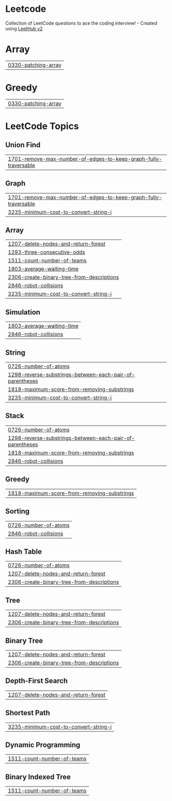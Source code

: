 # Leetcode
Collection of LeetCode questions to ace the coding interview! - Created using [LeetHub v2](https://github.com/arunbhardwaj/LeetHub-2.0)


# Array
|  |
| ------- |
| [0330-patching-array](https://github.com/orunnnegi/Leetcode/tree/master/0330-patching-array) |
# Greedy
|  |
| ------- |
| [0330-patching-array](https://github.com/orunnnegi/Leetcode/tree/master/0330-patching-array) |
<!---LeetCode Topics Start-->
# LeetCode Topics
## Union Find
|  |
| ------- |
| [1701-remove-max-number-of-edges-to-keep-graph-fully-traversable](https://github.com/orunnnegi/Leetcode/tree/master/1701-remove-max-number-of-edges-to-keep-graph-fully-traversable) |
## Graph
|  |
| ------- |
| [1701-remove-max-number-of-edges-to-keep-graph-fully-traversable](https://github.com/orunnnegi/Leetcode/tree/master/1701-remove-max-number-of-edges-to-keep-graph-fully-traversable) |
| [3235-minimum-cost-to-convert-string-i](https://github.com/orunnnegi/Leetcode/tree/master/3235-minimum-cost-to-convert-string-i) |
## Array
|  |
| ------- |
| [1207-delete-nodes-and-return-forest](https://github.com/orunnnegi/Leetcode/tree/master/1207-delete-nodes-and-return-forest) |
| [1293-three-consecutive-odds](https://github.com/orunnnegi/Leetcode/tree/master/1293-three-consecutive-odds) |
| [1511-count-number-of-teams](https://github.com/orunnnegi/Leetcode/tree/master/1511-count-number-of-teams) |
| [1803-average-waiting-time](https://github.com/orunnnegi/Leetcode/tree/master/1803-average-waiting-time) |
| [2306-create-binary-tree-from-descriptions](https://github.com/orunnnegi/Leetcode/tree/master/2306-create-binary-tree-from-descriptions) |
| [2846-robot-collisions](https://github.com/orunnnegi/Leetcode/tree/master/2846-robot-collisions) |
| [3235-minimum-cost-to-convert-string-i](https://github.com/orunnnegi/Leetcode/tree/master/3235-minimum-cost-to-convert-string-i) |
## Simulation
|  |
| ------- |
| [1803-average-waiting-time](https://github.com/orunnnegi/Leetcode/tree/master/1803-average-waiting-time) |
| [2846-robot-collisions](https://github.com/orunnnegi/Leetcode/tree/master/2846-robot-collisions) |
## String
|  |
| ------- |
| [0726-number-of-atoms](https://github.com/orunnnegi/Leetcode/tree/master/0726-number-of-atoms) |
| [1298-reverse-substrings-between-each-pair-of-parentheses](https://github.com/orunnnegi/Leetcode/tree/master/1298-reverse-substrings-between-each-pair-of-parentheses) |
| [1818-maximum-score-from-removing-substrings](https://github.com/orunnnegi/Leetcode/tree/master/1818-maximum-score-from-removing-substrings) |
| [3235-minimum-cost-to-convert-string-i](https://github.com/orunnnegi/Leetcode/tree/master/3235-minimum-cost-to-convert-string-i) |
## Stack
|  |
| ------- |
| [0726-number-of-atoms](https://github.com/orunnnegi/Leetcode/tree/master/0726-number-of-atoms) |
| [1298-reverse-substrings-between-each-pair-of-parentheses](https://github.com/orunnnegi/Leetcode/tree/master/1298-reverse-substrings-between-each-pair-of-parentheses) |
| [1818-maximum-score-from-removing-substrings](https://github.com/orunnnegi/Leetcode/tree/master/1818-maximum-score-from-removing-substrings) |
| [2846-robot-collisions](https://github.com/orunnnegi/Leetcode/tree/master/2846-robot-collisions) |
## Greedy
|  |
| ------- |
| [1818-maximum-score-from-removing-substrings](https://github.com/orunnnegi/Leetcode/tree/master/1818-maximum-score-from-removing-substrings) |
## Sorting
|  |
| ------- |
| [0726-number-of-atoms](https://github.com/orunnnegi/Leetcode/tree/master/0726-number-of-atoms) |
| [2846-robot-collisions](https://github.com/orunnnegi/Leetcode/tree/master/2846-robot-collisions) |
## Hash Table
|  |
| ------- |
| [0726-number-of-atoms](https://github.com/orunnnegi/Leetcode/tree/master/0726-number-of-atoms) |
| [1207-delete-nodes-and-return-forest](https://github.com/orunnnegi/Leetcode/tree/master/1207-delete-nodes-and-return-forest) |
| [2306-create-binary-tree-from-descriptions](https://github.com/orunnnegi/Leetcode/tree/master/2306-create-binary-tree-from-descriptions) |
## Tree
|  |
| ------- |
| [1207-delete-nodes-and-return-forest](https://github.com/orunnnegi/Leetcode/tree/master/1207-delete-nodes-and-return-forest) |
| [2306-create-binary-tree-from-descriptions](https://github.com/orunnnegi/Leetcode/tree/master/2306-create-binary-tree-from-descriptions) |
## Binary Tree
|  |
| ------- |
| [1207-delete-nodes-and-return-forest](https://github.com/orunnnegi/Leetcode/tree/master/1207-delete-nodes-and-return-forest) |
| [2306-create-binary-tree-from-descriptions](https://github.com/orunnnegi/Leetcode/tree/master/2306-create-binary-tree-from-descriptions) |
## Depth-First Search
|  |
| ------- |
| [1207-delete-nodes-and-return-forest](https://github.com/orunnnegi/Leetcode/tree/master/1207-delete-nodes-and-return-forest) |
## Shortest Path
|  |
| ------- |
| [3235-minimum-cost-to-convert-string-i](https://github.com/orunnnegi/Leetcode/tree/master/3235-minimum-cost-to-convert-string-i) |
## Dynamic Programming
|  |
| ------- |
| [1511-count-number-of-teams](https://github.com/orunnnegi/Leetcode/tree/master/1511-count-number-of-teams) |
## Binary Indexed Tree
|  |
| ------- |
| [1511-count-number-of-teams](https://github.com/orunnnegi/Leetcode/tree/master/1511-count-number-of-teams) |
<!---LeetCode Topics End-->